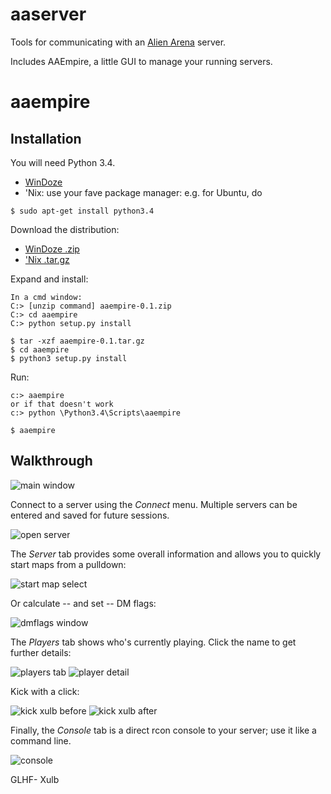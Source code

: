 aaserver
========
Tools for communicating with an [Alien Arena](http://red.planetarena.org) server.

Includes AAEmpire, a little GUI to manage your running servers.

# aaempire

## Installation

You will need Python 3.4.

* [WinDoze](https://www.python.org/downloads/windows/)
* 'Nix: use your fave package manager: e.g. for Ubuntu, do
```
$ sudo apt-get install python3.4
```

Download the distribution:

* [WinDoze .zip](dist/aaempire-0.1.zip)
* ['Nix .tar.gz](dist/aaempire-0.1.tar.gz)

Expand and install:

```
In a cmd window:
C:> [unzip command] aaempire-0.1.zip
C:> cd aaempire
C:> python setup.py install
```

```
$ tar -xzf aaempire-0.1.tar.gz
$ cd aaempire
$ python3 setup.py install
```

Run:

```
c:> aaempire
or if that doesn't work
c:> python \Python3.4\Scripts\aaempire
```

```
$ aaempire
```

## Walkthrough

![main window](doc/mainwindow.png)

Connect to a server using the *Connect* menu. Multiple servers can be entered and saved for future sessions.

![open server](doc/open-server.png)

The *Server* tab provides some overall information and allows you to quickly start maps from a pulldown:

![start map select](doc/startmap.png)

Or calculate -- and set -- DM flags:

![dmflags window](doc/dmflags.png)

The *Players* tab shows who's currently playing. Click the name to get further details:

![players tab](doc/playertab.png)
![player detail](doc/player-details.png)

Kick with a click:

![kick xulb before](doc/kick-xulb-before.png) ![kick xulb after](doc/kick-xulb-after.png)

Finally, the *Console* tab is a direct rcon console to your server; use it like a command line.

![console](doc/console.png)

GLHF-
Xulb
